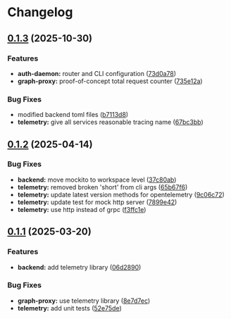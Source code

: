 # Changelog

## [0.1.3](https://github.com/DiamondLightSource/workflows/compare/telemetry@v0.1.2...telemetry@v0.1.3) (2025-10-30)


### Features

* **auth-daemon:** router and CLI configuration ([73d0a78](https://github.com/DiamondLightSource/workflows/commit/73d0a78efbcea8f1054e5969f8c8a01341334a9b))
* **graph-proxy:** proof-of-concept total request counter ([735e12a](https://github.com/DiamondLightSource/workflows/commit/735e12a432cd0d681fcf1b83431d716e84126fd3))


### Bug Fixes

* modified backend toml files ([b7113d8](https://github.com/DiamondLightSource/workflows/commit/b7113d8016c130e765b95e712210c11445fec4dc))
* **telemetry:** give all services reasonable tracing name ([67bc3bb](https://github.com/DiamondLightSource/workflows/commit/67bc3bbb073096c55adbc42434ceb040913f0c2c))

## [0.1.2](https://github.com/DiamondLightSource/workflows/compare/telemetry@v0.1.1...telemetry@v0.1.2) (2025-04-14)


### Bug Fixes

* **backend:** move mockito to workspace level ([37c80ab](https://github.com/DiamondLightSource/workflows/commit/37c80ab152ef5610d87578a4602ad8583d0931a1))
* **telemetry:** removed broken 'short' from cli args ([65b67f6](https://github.com/DiamondLightSource/workflows/commit/65b67f6b0da2d6096869ce3e951ddf2cc15ef9be))
* **telemetry:** update latest version methods for opentelemetry ([9c06c72](https://github.com/DiamondLightSource/workflows/commit/9c06c72045ce0fd7af831090985e46273f80f086))
* **telemetry:** update test for mock http server ([7899e42](https://github.com/DiamondLightSource/workflows/commit/7899e42d90240002e3901f0babbd487dea4ee391))
* **telemetry:** use http instead of grpc ([f3ffc1e](https://github.com/DiamondLightSource/workflows/commit/f3ffc1e57ec87914d9606a328010d38f911ab861))

## [0.1.1](https://github.com/DiamondLightSource/workflows/compare/telemetry@v0.1.0...telemetry@v0.1.1) (2025-03-20)


### Features

* **backend:** add telemetry library ([06d2890](https://github.com/DiamondLightSource/workflows/commit/06d2890bf3073b9b823b2d691724f21e95e68296))


### Bug Fixes

* **graph-proxy:** use telemetry library ([8e7d7ec](https://github.com/DiamondLightSource/workflows/commit/8e7d7ec178e31e053e8c7d5fa9affa5767fed84f))
* **telemetry:** add unit tests ([52e75de](https://github.com/DiamondLightSource/workflows/commit/52e75de0dc094317b1d4c274cae6ee0c3c5e9263))
